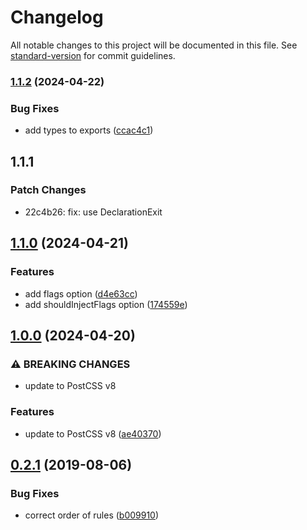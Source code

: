 # Changelog

All notable changes to this project will be documented in this file. See [standard-version](https://github.com/conventional-changelog/standard-version) for commit guidelines.

### [1.1.2](https://github.com/ambar/postcss-theme-colors/compare/v1.1.1...v1.1.2) (2024-04-22)


### Bug Fixes

* add types to exports ([ccac4c1](https://github.com/ambar/postcss-theme-colors/commit/ccac4c128b39d4073d5bedf5b102c1940354f16c))

## 1.1.1

### Patch Changes

- 22c4b26: fix: use DeclarationExit

## [1.1.0](https://github.com/ambar/postcss-theme-colors/compare/v1.0.0...v1.1.0) (2024-04-21)

### Features

- add flags option ([d4e63cc](https://github.com/ambar/postcss-theme-colors/commit/d4e63cc0e225f31de0d0783cea52179f2f9235ee))
- add shouldInjectFlags option ([174559e](https://github.com/ambar/postcss-theme-colors/commit/174559e643f999f35f66c43e45ddf8a4ba101255))

## [1.0.0](https://github.com/ambar/postcss-theme-colors/compare/v0.2.0...v1.0.0) (2024-04-20)

### ⚠ BREAKING CHANGES

- update to PostCSS v8

### Features

- update to PostCSS v8 ([ae40370](https://github.com/ambar/postcss-theme-colors/commit/ae40370dbdc7fafeb140dc10a5fcbd0815f7fbfa))

## [0.2.1](https://github.com/ambar/postcss-theme-colors/compare/v0.2.0...v0.2.1) (2019-08-06)

### Bug Fixes

- correct order of rules ([b009910](https://github.com/ambar/postcss-theme-colors/commit/b009910))
